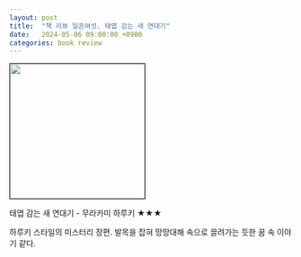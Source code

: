 ```yaml
---
layout: post
title:  "책 리뷰 일흔여섯. 태엽 감는 새 연대기"
date:   2024-05-06 09:00:00 +0900
categories: book review
---
```

<img width=240px style="border:1px solid black;" src="https://shopping-phinf.pstatic.net/main_3250391/32503911289.20230530082856.jpg?type=w300">  
  
태엽 감는 새 연대기 - 무라카미 하루키 ★★★  
  
하루키 스타일의 미스터리 장편. 발목을 잡혀 망망대해 속으로 끌려가는 듯한 꿈 속 이야기 같다.  
